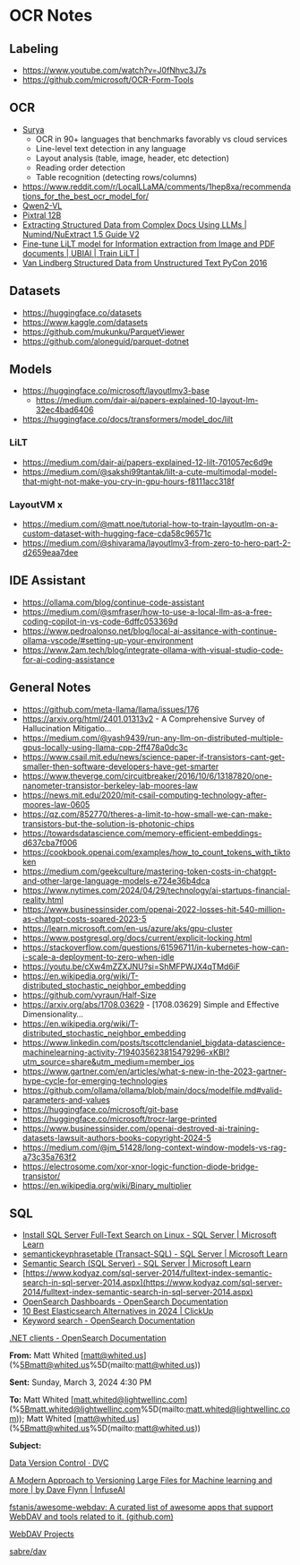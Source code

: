 # OCR Notes

## Labeling

- https://www.youtube.com/watch?v=J0fNhvc3J7s
- https://github.com/microsoft/OCR-Form-Tools

## OCR

- [Surya](https://github.com/VikParuchuri/surya)
  - OCR in 90+ languages that benchmarks favorably vs cloud services
  - Line-level text detection in any language
  - Layout analysis (table, image, header, etc detection)
  - Reading order detection
  - Table recognition (detecting rows/columns)
- https://www.reddit.com/r/LocalLLaMA/comments/1hep8xa/recommendations_for_the_best_ocr_model_for/
- [Qwen2-VL](https://github.com/QwenLM/Qwen2-VL)
- [Pixtral 12B](https://mistral.ai/news/pixtral-12b/)
- [Extracting Structured Data from Complex Docs Using LLMs | Numind/NuExtract 1.5 Guide V2](https://www.youtube.com/watch?v=mqxQP0oT4Dg)
- [Fine-tune LiLT model for Information extraction from Image and PDF documents | UBIAI | Train LiLT |](https://www.youtube.com/watch?v=EVONngnrJbE)
- [Van Lindberg Structured Data from Unstructured Text PyCon 2016](https://www.youtube.com/watch?v=-K-XtxSyyvU)

## Datasets

- https://huggingface.co/datasets
- https://www.kaggle.com/datasets
- https://github.com/mukunku/ParquetViewer
- https://github.com/aloneguid/parquet-dotnet

## Models

- https://huggingface.co/microsoft/layoutlmv3-base
  - https://medium.com/dair-ai/papers-explained-10-layout-lm-32ec4bad6406
- https://huggingface.co/docs/transformers/model_doc/lilt

### LiLT

- https://medium.com/dair-ai/papers-explained-12-lilt-701057ec6d9e
- https://medium.com/@sakshi99tantak/lilt-a-cute-multimodal-model-that-might-not-make-you-cry-in-gpu-hours-f8111acc318f

### LayoutVM x

- https://medium.com/@matt.noe/tutorial-how-to-train-layoutlm-on-a-custom-dataset-with-hugging-face-cda58c96571c
- https://medium.com/@shivarama/layoutlmv3-from-zero-to-hero-part-2-d2659eaa7dee

## IDE Assistant

- https://ollama.com/blog/continue-code-assistant
- https://medium.com/@smfraser/how-to-use-a-local-llm-as-a-free-coding-copilot-in-vs-code-6dffc053369d
- https://www.pedroalonso.net/blog/local-ai-assitance-with-continue-ollama-vscode/#setting-up-your-environment
- https://www.2am.tech/blog/integrate-ollama-with-visual-studio-code-for-ai-coding-assistance

## General Notes

- https://github.com/meta-llama/llama/issues/176
- https://arxiv.org/html/2401.01313v2 - A Comprehensive Survey of Hallucination Mitigatio…
- https://medium.com/@yash9439/run-any-llm-on-distributed-multiple-gpus-locally-using-llama-cpp-2ff478a0dc3c
- https://www.csail.mit.edu/news/science-paper-if-transistors-cant-get-smaller-then-software-developers-have-get-smarter
- https://www.theverge.com/circuitbreaker/2016/10/6/13187820/one-nanometer-transistor-berkeley-lab-moores-law
- https://news.mit.edu/2020/mit-csail-computing-technology-after-moores-law-0605
- https://qz.com/852770/theres-a-limit-to-how-small-we-can-make-transistors-but-the-solution-is-photonic-chips
- https://towardsdatascience.com/memory-efficient-embeddings-d637cba7f006
- https://cookbook.openai.com/examples/how_to_count_tokens_with_tiktoken
- https://medium.com/geekculture/mastering-token-costs-in-chatgpt-and-other-large-language-models-e724e36b4dca
- https://www.nytimes.com/2024/04/29/technology/ai-startups-financial-reality.html
- https://www.businessinsider.com/openai-2022-losses-hit-540-million-as-chatgpt-costs-soared-2023-5
- https://learn.microsoft.com/en-us/azure/aks/gpu-cluster
- https://www.postgresql.org/docs/current/explicit-locking.html
- https://stackoverflow.com/questions/61596711/in-kubernetes-how-can-i-scale-a-deployment-to-zero-when-idle
- https://youtu.be/cXw4mZZXJNU?si=ShMFPWJX4qTMd6iF
- https://en.wikipedia.org/wiki/T-distributed_stochastic_neighbor_embedding
- https://github.com/vyraun/Half-Size
- https://arxiv.org/abs/1708.03629 - [1708.03629] Simple and Effective Dimensionality…
- https://en.wikipedia.org/wiki/T-distributed_stochastic_neighbor_embedding
- https://www.linkedin.com/posts/tscottclendaniel_bigdata-datascience-machinelearning-activity-7194035623815479296-xKBl?utm_source=share&utm_medium=member_ios
- https://www.gartner.com/en/articles/what-s-new-in-the-2023-gartner-hype-cycle-for-emerging-technologies
- https://github.com/ollama/ollama/blob/main/docs/modelfile.md#valid-parameters-and-values
- https://huggingface.co/microsoft/git-base
- https://huggingface.co/microsoft/trocr-large-printed
- https://www.businessinsider.com/openai-destroyed-ai-training-datasets-lawsuit-authors-books-copyright-2024-5
- https://medium.com/@jm_51428/long-context-window-models-vs-rag-a73c35a763f2
- https://electrosome.com/xor-xnor-logic-function-diode-bridge-transistor/
- https://en.wikipedia.org/wiki/Binary_multiplier

## SQL

- [Install SQL Server Full-Text Search on Linux - SQL Server | Microsoft Learn](https://learn.microsoft.com/en-us/sql/linux/sql-server-linux-setup-full-text-search?view=sql-server-ver16&tabs=rhel)
- [semantickeyphrasetable (Transact-SQL) - SQL Server | Microsoft Learn](https://learn.microsoft.com/en-us/sql/relational-databases/system-functions/semantickeyphrasetable-transact-sql?view=sql-server-ver16)
- [Semantic Search (SQL Server) - SQL Server | Microsoft Learn](https://learn.microsoft.com/en-us/sql/relational-databases/search/semantic-search-sql-server?view=sql-server-ver16#whatcanido)
- [https://www.kodyaz.com/sql-server-2014/fulltext-index-semantic-search-in-sql-server-2014.aspx](https://www.kodyaz.com/sql-server-2014/fulltext-index-semantic-search-in-sql-server-2014.aspx)
- [OpenSearch Dashboards - OpenSearch Documentation](https://www.opensearch.org/docs/latest/dashboards/)
- [10 Best Elasticsearch Alternatives in 2024 | ClickUp](https://clickup.com/blog/elasticsearch-alternatives/)
- [Keyword search - OpenSearch Documentation](https://opensearch.org/docs/latest/search-plugins/keyword-search/)


[.NET
clients - OpenSearch Documentation](https://opensearch.org/docs/latest/clients/dot-net/)

**From:** Matt Whited [[matt@whited.us](mailto:matt@whited.us)](%5Bmatt@whited.us%5D(mailto:matt@whited.us))

**Sent:** Sunday, March 3, 2024 4:30 PM

**To:** Matt Whited [[matt.whited@lightwellinc.com](mailto:matt.whited@lightwellinc.com)](%5Bmatt.whited@lightwellinc.com%5D(mailto:matt.whited@lightwellinc.com));
Matt Whited [[matt@whited.us](mailto:matt@whited.us)](%5Bmatt@whited.us%5D(mailto:matt@whited.us))

**Subject:**

[Data Version Control · DVC](https://dvc.org/)

[A
Modern Approach to Versioning Large Files for Machine learning and more | by
Dave Flynn | InfuseAI](https://blog.infuseai.io/a-modern-approach-to-versioning-large-datasets-for-machine-learning-fca2f541dd85)

[fstanis/awesome-webdav:
A curated list of awesome apps that support WebDAV and tools related to it.
(github.com)](https://github.com/fstanis/awesome-webdav)

[WebDAV Projects](http://webdav.org/projects/)

[sabre/dav](https://sabre.io/)
